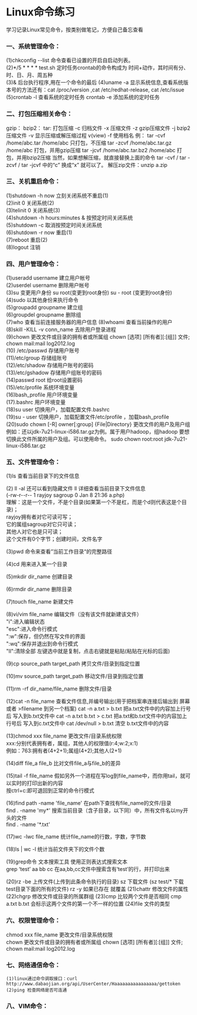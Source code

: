 # Linux命令练习 #

学习记录Linux常见命令，按类别做笔记，方便自己备忘查看  

### 一、系统管理命令： 
 (1)chkconfig --list 		命令查看已设置的开启自启动列表。  
 (2)*/5 * * * * test.sh 	定时任务crontab的命令构成为   时间+动作，其时间有分、时、日、月、周五种  
 (3)& 						后台执行程序,用在一个命令的最后
 (4)uname -a 显示系统信息,查看系统版本号的方法还有：cat /proc/version ,cat /etc/redhat-release, cat /etc/issue
 (5)crontab -l  查看系统的定时任务
    crontab -e  添加系统的定时任务
   
### 二、打包压缩相关命令：
 gzip：
 bzip2：
 tar:                打包压缩
     -c              归档文件
     -x              压缩文件
     -z              gzip压缩文件
     -j              bzip2压缩文件
     -v              显示压缩或解压缩过程 v(view)
     -f              使用档名
 例：
 tar -cvf /home/abc.tar /home/abc              只打包，不压缩
 tar -zcvf /home/abc.tar.gz /home/abc        打包，并用gzip压缩
 tar -jcvf /home/abc.tar.bz2 /home/abc      打包，并用bzip2压缩
 当然，如果想解压缩，就直接替换上面的命令  tar -cvf  / tar -zcvf  / tar -jcvf 中的“c” 换成“x” 就可以了。
 解压zip文件：unzip a.zip

### 三、关机重启命令：
 (1)shutdown -h now 立刻关闭系统不重启(1)    
 (2)init 0 关闭系统(2)    
 (3)telinit 0 关闭系统(3)      
 (4)shutdown -h hours:minutes & 按预定时间关闭系统          
 (5)shutdown -c 取消按预定时间关闭系统        
 (6)shutdown -r now 重启(1)      
 (7)reboot 重启(2)     
 (8)logout 注销     

### 四、用户管理命令：
 (1)useradd username 建立用户帐号    
 (2)userdel username 删除用户帐号   
 (3)su 变更用户身份
    su root(变更到root身份)
    su - root (变更到root身份)   
 (4)sudo 以其他身份来执行命令   
 (5)groupadd groupname 建立组   
 (6)groupdel groupname 删除组   
 (7)who 查看当前连接服务器的用户信息 
 (8)whoami 查看当前操作的用户  
 (8)skill -KILL -v conn_name 去除用户登录进程   
 (9)chown 更改文件或目录的拥有者或所属组 chown [选项] [所有者][:[组]] 文件; chown mail:mail log2012.log  
 (10) /etc/passwd    存储用户账号  
 (11)/etc/group       存储组账号  
 (12)/etc/shadow    存储用户账号的密码  
 (13)/etc/gshadow  存储用户组账号的密码  
 (14)passwd root     给root设置密码    
 (15)/etc/profile     系统环境变量  
 (16)bash_profile     用户环境变量  
 (17).bashrc              用户环境变量  
 (18)su user              切换用户，加载配置文件.bashrc  
 (19)su - user            切换用户，加载配置文件/etc/profile ，加载bash_profile  
 (20)sudo chown [-R] owner[:group] {File|Directory}    更改文件的用户及用户组
 例如：还以jdk-7u21-linux-i586.tar.gz为例。属于用户hadoop，组hadoop
 要想切换此文件所属的用户及组。可以使用命令。
 sudo chown root:root jdk-7u21-linux-i586.tar.gz

### 五、文件管理命令： 

 (1)ls 查看当前目录下的文件信息  

 (2)
    ll -al 还可以看到隐藏文件
    ll 详细查看当前目录下文件信息   
    (-rw-r--r-- 1 rayjoy sagroup 0 Jan  8 21:36 a.php)  
    理解：这是一个文件，不是个目录(如果第一个不是杠，而是个d则代表这是个目录)；  
         rayjoy拥有者对它可读可写；  
         它的属组sagroup对它只可读；  
         其他人对它也是只可读；  
         这个文件有0个字节；创建时间，文件名字 

 (3)pwd 命令来查看”当前工作目录“的完整路径  

 (4)cd 用来进入某一个目录  

 (5)mkdir dir_name 创建目录   

 (6)rmdir dir_name 删除目录    

 (7)touch file_name 新建文件     

 (8)vi/vim file_name 编辑文件（没有该文件就新建该文件）  
    "i":进入编辑状态  
    "esc":进入命令行模式  
    ":w":保存，但仍然在写文件的界面  
    ":wq":保存并退出到命令行模式  
    "ll":清除全部 
    左键选中就是复制，点击右键就是粘贴(粘贴在光标的后面) 

 (9)cp source_path target_path 拷贝文件/目录到指定位置  

 (10)mv source_path target_path 移动文件/目录到指定位置    

 (11)rm -rf dir_name/file_name  删除文件/目录     

 (12)cat -n file_name 
    查看文件信息,并编号输出(用于把档案串连接后输出到 屏幕或者 >filename 到另一个档案)
    cat -n a.txt > b.txt  把a.txt文件中的内容加上行号后 写入到b.txt文件中 
    cat -n a.txt b.txt > c.txt  把a.txt和b.txt文件中的内容加上行号后 写入到c.txt文件中
    cat /dev/null > b.txt   清空 b.txt文件中的内容

 (13)chmod xxx file_name 更改文件/目录系统权限  
     xxx:分别代表拥有者，属组，其他人的权限值(r:4;w:2;x:1)  
     例如：763:拥有者(4+2+1);属组(4+2);其他人(2+1)  

 (14)diff file_a file_b 比对文件file_a与file_b的差异     

 (15)tail -f file_name      假如另外一个进程在写log到file_name中，而你用tail，就可以实时的打印出新的内容  
     按ctrl+c:即可退回到正常的命令行模式  

 (16)find path -name 'file_name' 在path下查找有file_name的文件/目录  
     find . -name 'my*'     搜索当前目录（含子目录，以下同）中，所有文件名以my开头的文件    
     find . -name '*.txt' 

 (17)wc -lwc file_name 统计file_name的行数，字数，字节数   

 (18)ls | wc -l 统计当前文件夹下的文件个数   

 (19)grep命令 文本搜索工具  使用正则表达式搜索文本   
     grep ‘test’ aa bb cc  在aa,bb,cc文件中搜索含有‘test’的行，并打印出来

 (20)rz -be 上传文件(上传到此条命令执行的目录)
     sz 下载文件  (sz test/* 下载test目录下面的所有的文件)
     rz -y 如果已存在  就覆盖
 (21)chattr  修改文件的属性
 (22)chgrp   修改文件或目录的所属群组 
 (23)cmp 比较两个文件是否相同  cmp a.txt b.txt  会标示这两个文件的第一个不一样的位置
 (24)file 文件的类型

### 六、权限管理命令：
chmod xxx file_name 更改文件/目录系统权限      
chown 更改文件或目录的拥有者或所属组 chown [选项] [所有者][:[组]] 文件; chown mail:mail log2012.log        

### 七、网络通信命令： 
    (1)linux通过命令调取接口：curl http://www.dabaojian.org/api/UserCenter/Haaaaaaaaaaaaaaaa/gettoken
    (2)ping 检查网络是否可连通

### 八、VIM命令：   
